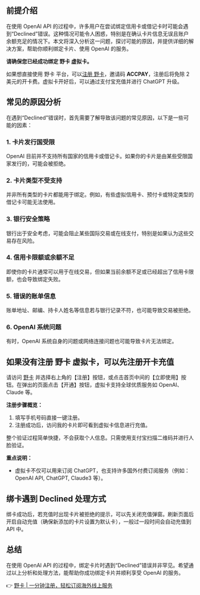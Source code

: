 ## 前提介绍

在使用 OpenAI API 的过程中，许多用户在尝试绑定信用卡或借记卡时可能会遇到“Declined”错误。这种情况可能令人困惑，特别是在确认卡片信息无误且账户余额充足的情况下。本文将深入分析这一问题，探讨可能的原因，并提供详细的解决方案，帮助你顺利绑定卡片、使用 OpenAI 的服务。

**请确保您已经成功绑定 野卡 虚拟卡。**

如果想直接使用 野卡 平台，可以[注册 野卡](https://bit.ly/bewildcard)，邀请码 **ACCPAY**，注册后将免除 2 美元的开卡费。虚拟卡开好后，可以通过支付宝充值并进行 ChatGPT 升级。

## 常见的原因分析

在遇到“Declined”错误时，首先需要了解导致该问题的常见原因，以下是一些可能的因素：

### 1. 卡片发行国受限
OpenAI 目前并不支持所有国家的信用卡或借记卡。如果你的卡片是由某些受限国家发行的，可能会被拒绝。

### 2. 卡片类型不受支持
并非所有类型的卡片都能用于绑定。例如，有些虚拟信用卡、预付卡或特定类型的借记卡可能无法使用。

### 3. 银行安全策略
银行出于安全考虑，可能会阻止某些国际交易或在线支付，特别是如果认为这些交易存在风险。

### 4. 信用卡限额或余额不足
即使你的卡片通常可以用于在线交易，但如果当前余额不足或已经超出了信用卡限额，也会导致绑定失败。

### 5. 错误的账单信息
账单地址、邮编、持卡人姓名等信息若与银行记录不符，也可能导致交易被拒绝。

### 6. OpenAI 系统问题
有时，OpenAI 系统自身的问题或网络连接问题也可能导致卡片无法绑定。

## 如果没有注册 野卡 虚拟卡，可以先注册开卡充值

请访问 [野卡](https://bit.ly/bewildcard) 并选择右上角的【注册】按钮，或点击首页中间的【立即使用】按钮。在弹出的页面点击【开通】按钮，虚拟卡支持全球优质服务如 OpenAI、Claude 等。

**注册步骤概览：**
1. 填写手机号码直接一键注册。
2. 注册成功后，访问我的卡片即可看到虚拟卡信息进行充值。

整个验证过程简单快捷，不会获取个人信息。只需使用支付宝扫描二维码并进行人脸验证。

**重点说明：**
- 虚拟卡不仅可以用来订阅 ChatGPT，也支持许多国外付费订阅服务（例如：OpenAI API, ChatGPT, Claude3 等）。

## 绑卡遇到 Declined 处理方式

绑卡成功后，若充值时出现卡片被拒绝的提示，可以先关闭充值弹窗。刷新页面后开启自动充值（确保新添加的卡片设置为默认卡），一般过一段时间会自动充值到 API 中。

## 总结

在使用 OpenAI API 的过程中，绑定卡片时遇到“Declined”错误并非罕见。希望通过以上分析和处理方法，能帮助你成功绑定卡片并顺利享受 OpenAI 的服务。

👉 [野卡 | 一分钟注册，轻松订阅海外线上服务](https://bit.ly/bewildcard)